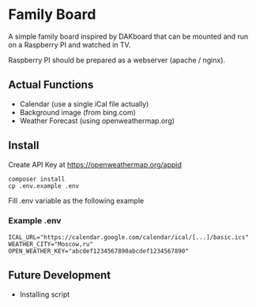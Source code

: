 # Family Board
A simple family board inspired by DAKboard that can be mounted and run on a Raspberry PI and watched in TV.

Raspberry PI should be prepared as a webserver (apache / nginx).

## Actual Functions
- Calendar (use a single iCal file actually)
- Background image (from bing.com)
- Weather Forecast (using openweathermap.org)

## Install
Create API Key at https://openweathermap.org/appid

```
composer install
cp .env.example .env
```

Fill .env variable as the following example

### Example .env
```
ICAL_URL="https://calendar.google.com/calendar/ical/[...]/basic.ics"
WEATHER_CITY="Moscow,ru"
OPEN_WEATHER_KEY="abcdef1234567890abcdef1234567890"
```

## Future Development
- Installing script
